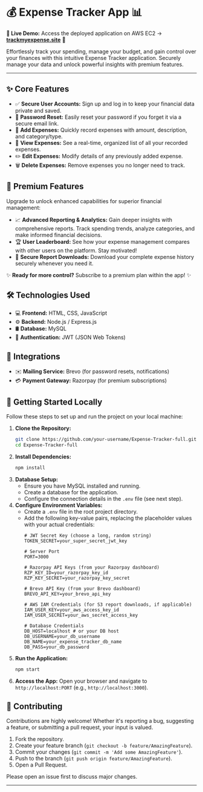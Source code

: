 # 💰 Expense Tracker App 📊

**🚀 Live Demo:** Access the deployed application on AWS EC2 -> [**trackmyexpense.site**](https://trackmyexpense.site/) 🚀

Effortlessly track your spending, manage your budget, and gain control over your finances with this intuitive Expense Tracker application. Securely manage your data and unlock powerful insights with premium features.

---

## ✨ Core Features

*   ✅ **Secure User Accounts:** Sign up and log in to keep your financial data private and saved.
*   🔑 **Password Reset:** Easily reset your password if you forget it via a secure email link.
*   💸 **Add Expenses:** Quickly record expenses with amount, description, and category/type.
*   📄 **View Expenses:** See a real-time, organized list of all your recorded expenses.
*   ✏️ **Edit Expenses:** Modify details of any previously added expense.
*   🗑️ **Delete Expenses:** Remove expenses you no longer need to track.

## 💎 Premium Features

Upgrade to unlock enhanced capabilities for superior financial management:

*   📈 **Advanced Reporting & Analytics:** Gain deeper insights with comprehensive reports. Track spending trends, analyze categories, and make informed financial decisions.
*   🏆 **User Leaderboard:** See how your expense management compares with other users on the platform. Stay motivated!
*   💾 **Secure Report Downloads:** Download your complete expense history securely whenever you need it.

✨ **Ready for more control?** Subscribe to a premium plan within the app! ✨

## 🛠️ Technologies Used

*   💻 **Frontend:** HTML, CSS, JavaScript
*   ⚙️ **Backend:** Node.js / Express.js
*   🛢️ **Database:** MySQL
*   🔑 **Authentication:** JWT (JSON Web Tokens)

## 🔗 Integrations

*   ✉️ **Mailing Service:** Brevo (for password resets, notifications)
*   💳 **Payment Gateway:** Razorpay (for premium subscriptions)

## 🚀 Getting Started Locally

Follow these steps to set up and run the project on your local machine:

1.  **Clone the Repository:**
    ```bash
    git clone https://github.com/your-username/Expense-Tracker-full.git # Replace with your repo URL if needed
    cd Expense-Tracker-full
    ```
2.  **Install Dependencies:**
    ```bash
    npm install
    ```
3.  **Database Setup:**
    *   Ensure you have MySQL installed and running.
    *   Create a database for the application.
    *   Configure the connection details in the `.env` file (see next step).
4.  **Configure Environment Variables:**
    *   Create a `.env` file in the root project directory.
    *   Add the following key-value pairs, replacing the placeholder values with your actual credentials:
        ```dotenv
        # JWT Secret Key (choose a long, random string)
        TOKEN_SECRET=your_super_secret_jwt_key

        # Server Port
        PORT=3000

        # Razorpay API Keys (from your Razorpay dashboard)
        RZP_KEY_ID=your_razorpay_key_id
        RZP_KEY_SECRET=your_razorpay_key_secret

        # Brevo API Key (from your Brevo dashboard)
        BREVO_API_KEY=your_brevo_api_key

        # AWS IAM Credentials (for S3 report downloads, if applicable)
        IAM_USER_KEY=your_aws_access_key_id
        IAM_USER_SECRET=your_aws_secret_access_key

        # Database Credentials
        DB_HOST=localhost # or your DB host
        DB_USERNAME=your_db_username
        DB_NAME=your_expense_tracker_db_name
        DB_PASS=your_db_password
        ```
5.  **Run the Application:**
    ```bash
    npm start
    ```
6.  **Access the App:** Open your browser and navigate to `http://localhost:PORT` (e.g., `http://localhost:3000`).

## 🤝 Contributing

Contributions are highly welcome! Whether it's reporting a bug, suggesting a feature, or submitting a pull request, your input is valued.

1.  Fork the repository.
2.  Create your feature branch (`git checkout -b feature/AmazingFeature`).
3.  Commit your changes (`git commit -m 'Add some AmazingFeature'`).
4.  Push to the branch (`git push origin feature/AmazingFeature`).
5.  Open a Pull Request.

Please open an issue first to discuss major changes.

---
